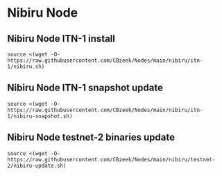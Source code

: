#  Nibiru Node

## Nibiru Node ITN-1 install
```
source <(wget -O- https://raw.githubusercontent.com/CBzeek/Nodes/main/nibiru/itn-1/nibiru.sh)

```


## Nibiru Node ITN-1 snapshot update
```
source <(wget -O- https://raw.githubusercontent.com/CBzeek/Nodes/main/nibiru/itn-1/nibiru-snapshot.sh)
```




## Nibiru Node testnet-2 binaries update
```
source <(wget -O- https://raw.githubusercontent.com/CBzeek/Nodes/main/nibiru/testnet-2/nibiru-update.sh)
```

